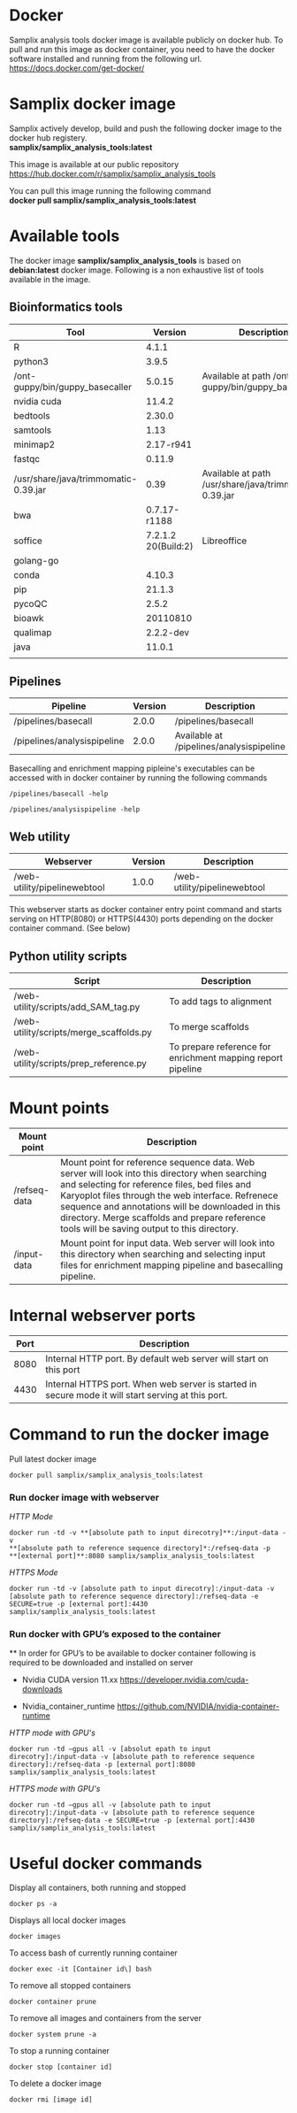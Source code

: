 # Docker 

Samplix analysis tools docker image is available publicly on docker hub.
To pull and run this image as docker container, you need to have the
docker software installed and running from the following url.
<https://docs.docker.com/get-docker/>

# Samplix docker image

Samplix actively develop, build and push the following docker image to
the docker hub registery.  
**samplix/samplix_analysis_tools:latest**

This image is available at our public repository
<https://hub.docker.com/r/samplix/samplix_analysis_tools>

You can pull this image running the following command  
**docker pull samplix/samplix_analysis_tools:latest**

# Available tools

The docker image **samplix/samplix_analysis_tools** is based on
**debian:latest** docker image. Following is a non exhaustive list of
tools available in the image.

## Bioinformatics tools

| **Tool**                             | **Version**         | **Description**                                        |
|--------------------------------------|---------------------|--------------------------------------------------------|
| R                                    | 4.1.1               |                                                        |
| python3                              | 3.9.5               |                                                        |
| /ont-guppy/bin/guppy_basecaller      | 5.0.15              | Available at path /ont-guppy/bin/guppy_basecaller      |
| nvidia cuda                          | 11.4.2              |                                                        |
| bedtools                             | 2.30.0              |                                                        |
| samtools                             | 1.13                |                                                        |
| minimap2                             | 2.17-r941           |                                                        |
| fastqc                               | 0.11.9              |                                                        |
| /usr/share/java/trimmomatic-0.39.jar | 0.39                | Available at path /usr/share/java/trimmomatic-0.39.jar |
| bwa                                  | 0.7.17-r1188        |                                                        |
| soffice                              | 7.2.1.2 20(Build:2) | Libreoffice                                            |
| golang-go                            |                     |                                                        |
| conda                                | 4.10.3              |                                                        |
| pip                                  | 21.1.3              |                                                        |
| pycoQC                               | 2.5.2               |                                                        |
| bioawk                               | 20110810            |                                                        |
| qualimap                             | 2.2.2-dev           |                                                        |
| java                                 | 11.0.1              |                                                        |
|                                      |                     |                                                        |

## Pipelines

| **Pipeline**                | **Version** | **Description**                          |
|-----------------------------|-------------|------------------------------------------|
| /pipelines/basecall         | 2.0.0       | /pipelines/basecall                      |
| /pipelines/analysispipeline | 2.0.0       | Available at /pipelines/analysispipeline |

Basecalling and enrichment mapping pipleine's executables can be accessed with in docker container by running the following commands
```
/pipelines/basecall -help
```
```
/pipelines/analysispipeline -help
```


## Web utility

| **Webserver**                | **Version** | **Description**              |
|------------------------------|-------------|------------------------------|
| /web-utility/pipelinewebtool | 1.0.0       | /web-utility/pipelinewebtool |

This webserver starts as docker container entry point command and starts serving on HTTP(8080) or HTTPS(4430) ports depending on the docker container command. (See below)


## Python utility scripts

| **Script**                              | **Description** |
|-----------------------------------------|-----------------|
| /web-utility/scripts/add_SAM_tag.py     | To add tags to alignment                |
| /web-utility/scripts/merge_scaffolds.py | To merge scaffolds                |
| /web-utility/scripts/prep_reference.py  | To prepare reference for enrichment mapping report pipeline                |


# Mount points

| **Mount point** | **Description**                                                                                                         |
|-----------------|-------------------------------------------------------------------------------------------------------------------------|
| /refseq-data | Mount point for reference sequence data. Web server will look into this directory when searching and selecting for reference files, bed files and Karyoplot files through the web interface. Refrenece sequence and annotations will be downloaded in this directory. Merge scaffolds and prepare reference tools will be saving output to this directory.|
| /input-data | Mount point for input data. Web server will look into this directory when searching and selecting input files for enrichment mapping pipeline and basecalling pipeline. |


# Internal webserver ports

| **Port** | **Description**                                                                                  |
|----------|--------------------------------------------------------------------------------------------------|
| 8080     | Internal HTTP port. By default web server will start on this port                                |
| 4430     | Internal HTTPS port. When web server is started in secure mode it will start serving at this port. |

# Command to run the docker image

Pull latest docker image
```
docker pull samplix/samplix_analysis_tools:latest
```

### Run docker image with webserver

*HTTP Mode*
```
docker run -td -v **[absolute path to input direcotry]**:/input-data -v
**[absolute path to reference sequence directory]*:/refseq-data -p
**[external port]**:8080 samplix/samplix_analysis_tools:latest
```
*HTTPS Mode*
```
docker run -td -v [absolute path to input direcotry]:/input-data -v
[absolute path to reference sequence directory]:/refseq-data -e
SECURE=true -p [external port]:4430
samplix/samplix_analysis_tools:latest
```
### Run docker with GPU’s exposed to the container

\*\* In order for GPU’s to be available to docker container following is
required to be downloaded and installed on server

-   Nvidia CUDA version 11.xx <https://developer.nvidia.com/cuda-downloads>

-   Nvidia_container_runtime <https://github.com/NVIDIA/nvidia-container-runtime>

*HTTP mode with GPU's*

```
docker run -td –gpus all -v [absolut epath to input
direcotry]:/input-data -v [absolute path to reference sequence
directory]:/refseq-data -p [external port]:8080
samplix/samplix_analysis_tools:latest

```

*HTTPS mode with GPU's*

```
docker run -td –gpus all -v [absolute path to input
direcotry]:/input-data -v [absolute path to reference sequence
directory]:/refseq-data -e SECURE=true -p [external port]:4430
samplix/samplix_analysis_tools:latest

```

# Useful docker commands

Display all containers, both running and stopped
```
docker ps -a
```

Displays all local docker images
```
docker images
```

To access bash of currently running container
```
docker exec -it [Container id\] bash
```

To remove all stopped containers
```
docker container prune
```

To remove all images and containers from the server
```
docker system prune -a
```

To stop a running container
```
docker stop [container id]
```

To delete a docker image
```
docker rmi [image id]
```

